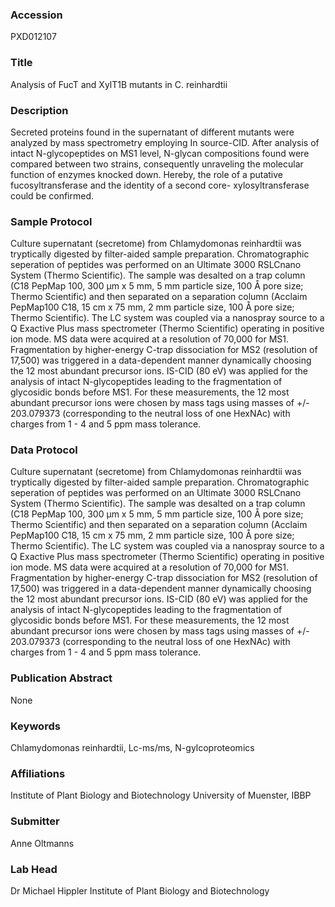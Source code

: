 ### Accession
PXD012107

### Title
Analysis of FucT and XylT1B mutants in C. reinhardtii

### Description
Secreted proteins found in the supernatant of different mutants were analyzed by mass spectrometry employing In source-CID. After analysis of intact N-glycopeptides on MS1 level, N-glycan compositions found were compared between two strains, consequently unraveling the molecular function of enzymes knocked down. Hereby, the role of a putative fucosyltransferase and the identity of a second core- xylosyltransferase could be confirmed.

### Sample Protocol
Culture supernatant (secretome) from Chlamydomonas reinhardtii was tryptically digested by filter-aided sample preparation. Chromatographic seperation of peptides was performed on an Ultimate 3000 RSLCnano System (Thermo Scientific). The sample was desalted on a trap column (C18 PepMap 100, 300 µm x 5 mm, 5 mm particle size, 100 Å pore size; Thermo Scientific) and then separated on a separation column (Acclaim PepMap100 C18, 15 cm x 75 mm, 2 mm particle size, 100 Å pore size; Thermo Scientific). The LC system was coupled via a nanospray source to a Q Exactive Plus mass spectrometer (Thermo Scientific) operating in positive ion mode. MS data were acquired at a resolution of 70,000 for MS1. Fragmentation by higher-energy C-trap dissociation for MS2 (resolution of 17,500) was triggered in a data-dependent manner dynamically choosing the 12 most abundant precursor ions. IS-CID (80 eV) was applied for the analysis of intact N-glycopeptides leading to the fragmentation of glycosidic bonds before MS1. For these measurements, the 12 most abundant precursor ions were chosen by mass tags using masses of +/- 203.079373 (corresponding to the neutral loss of one HexNAc) with charges from 1 - 4 and 5 ppm mass tolerance.

### Data Protocol
Culture supernatant (secretome) from Chlamydomonas reinhardtii was tryptically digested by filter-aided sample preparation. Chromatographic seperation of peptides was performed on an Ultimate 3000 RSLCnano System (Thermo Scientific). The sample was desalted on a trap column (C18 PepMap 100, 300 µm x 5 mm, 5 mm particle size, 100 Å pore size; Thermo Scientific) and then separated on a separation column (Acclaim PepMap100 C18, 15 cm x 75 mm, 2 mm particle size, 100 Å pore size; Thermo Scientific). The LC system was coupled via a nanospray source to a Q Exactive Plus mass spectrometer (Thermo Scientific) operating in positive ion mode. MS data were acquired at a resolution of 70,000 for MS1. Fragmentation by higher-energy C-trap dissociation for MS2 (resolution of 17,500) was triggered in a data-dependent manner dynamically choosing the 12 most abundant precursor ions. IS-CID (80 eV) was applied for the analysis of intact N-glycopeptides leading to the fragmentation of glycosidic bonds before MS1. For these measurements, the 12 most abundant precursor ions were chosen by mass tags using masses of +/- 203.079373 (corresponding to the neutral loss of one HexNAc) with charges from 1 - 4 and 5 ppm mass tolerance.

### Publication Abstract
None

### Keywords
Chlamydomonas reinhardtii, Lc-ms/ms, N-gylcoproteomics

### Affiliations
Institute of Plant Biology and Biotechnology
University of Muenster, IBBP

### Submitter
Anne Oltmanns

### Lab Head
Dr Michael Hippler
Institute of Plant Biology and Biotechnology


